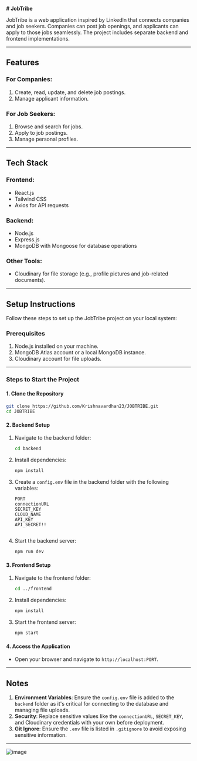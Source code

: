 **# **JobTribe****

JobTribe is a web application inspired by LinkedIn that connects companies and job seekers. Companies can post job openings, and applicants can apply to those jobs seamlessly. The project includes separate backend and frontend implementations.

---

## **Features**

### **For Companies:**

1. Create, read, update, and delete job postings.
2. Manage applicant information.

### **For Job Seekers:**

1. Browse and search for jobs.
2. Apply to job postings.
3. Manage personal profiles.

---

## **Tech Stack**

### **Frontend:**

- React.js
- Tailwind CSS
- Axios for API requests

### **Backend:**

- Node.js
- Express.js
- MongoDB with Mongoose for database operations

### **Other Tools:**

- Cloudinary for file storage (e.g., profile pictures and job-related documents).

---

## **Setup Instructions**

Follow these steps to set up the JobTribe project on your local system:

### **Prerequisites**

1. Node.js installed on your machine.
2. MongoDB Atlas account or a local MongoDB instance.
3. Cloudinary account for file uploads.

---

### **Steps to Start the Project**

#### **1. Clone the Repository**

```bash
git clone https://github.com/Krishnavardhan23/JOBTRIBE.git
cd JOBTRIBE
```

#### **2. Backend Setup**

1. Navigate to the backend folder:
   ```bash
   cd backend
   ```
2. Install dependencies:
   ```bash
   npm install
   ```
3. Create a `config.env` file in the backend folder with the following variables:
   ```env
   PORT
   connectionURL
   SECRET_KEY
   CLOUD_NAME
   API_KEY
   API_SECRET!!


   ```
4. Start the backend server:
   ```bash
   npm run dev
   ```

#### **3. Frontend Setup**

1. Navigate to the frontend folder:
   ```bash
   cd ../frontend
   ```
2. Install dependencies:
   ```bash
   npm install
   ```
3. Start the frontend server:
   ```bash
   npm start
   ```
#### **4. Access the Application**
- Open your browser and navigate to `http://localhost:PORT`.
---
## **Notes**
1. **Environment Variables**: Ensure the `config.env` file is added to the `backend` folder as it's critical for connecting to the database and managing file uploads.
2. **Security**: Replace sensitive values like the `connectionURL`, `SECRET_KEY`, and Cloudinary credentials with your own before deployment.
3. **Git Ignore**: Ensure the `.env` file is listed in `.gitignore` to avoid exposing sensitive information.
---
![image](https://github.com/user-attachments/assets/494d7bb1-b46c-4d5f-9c9e-c5599f4c4314)


